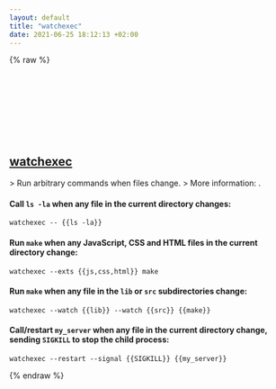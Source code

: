 ```yaml
---
layout: default
title: "watchexec"
date: 2021-06-25 18:12:13 +02:00
---
```

{% raw %}
<h2 id="watchexec">
  <a href="/en/common/watchexec.html">watchexec</a> <a href="#watchexec"><svg class="icon">
    <use href="/assets/images/unicode_sprite.svg#link" />
  </svg></a>
</h2>
> Run arbitrary commands when files change.
> More information: <https://github.com/watchexec/watchexec>.

#### Call `ls -la` when any file in the current directory changes:
```shell
watchexec -- {{ls -la}}
```
#### Run `make` when any JavaScript, CSS and HTML files in the current directory change:
```shell
watchexec --exts {{js,css,html}} make
```
#### Run `make` when any file in the `lib` or `src` subdirectories change:
```shell
watchexec --watch {{lib}} --watch {{src}} {{make}}
```
#### Call/restart `my_server` when any file in the current directory change, sending `SIGKILL` to stop the child process:
```shell
watchexec --restart --signal {{SIGKILL}} {{my_server}}
```
{% endraw %}